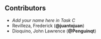 ## Contributors

- _Add your name here in Task C_
- Revilleza, Frederick (**@juantojuan**)
- Dioquino, John Lawrence (**@Penguinqt**)